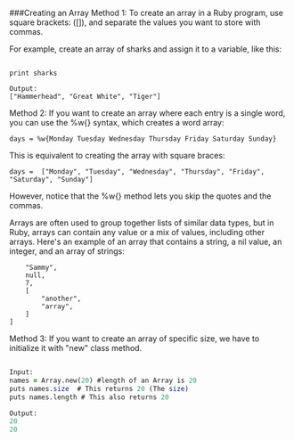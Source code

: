 ###Creating an Array
Method 1: To create an array in a Ruby program, use square brackets: ([]), and separate the values you want to store with commas.

For example, create an array of sharks and assign it to a variable, like this:

```sharks = ["Hammerhead", "Great White", "Tiger"]

print sharks

Output:
["Hammerhead", "Great White", "Tiger"]
```
Method 2: If you want to create an array where each entry is a single word, you can use the %w{} syntax, which creates a word array:

`days = %w{Monday Tuesday Wednesday Thursday Friday Saturday Sunday}`

This is equivalent to creating the array with square braces:

`days =  ["Monday", "Tuesday", "Wednesday", "Thursday", "Friday", "Saturday", "Sunday"]`

However, notice that the %w{} method lets you skip the quotes and the commas.

Arrays are often used to group together lists of similar data types, but in Ruby, arrays can contain any value or a mix of values, including other arrays. Here's an example of an array that contains a string, a nil value, an integer, and an array of strings:

```record = [
    "Sammy",
    null,
    7,
    [
        "another",
        "array",
    ]
]
```
Method 3: If you want to create an array of specific size, we have to initialize it with "new" class method.

```for eg: names = Array.new(<length of array>)

Input:
names = Array.new(20) #length of an Array is 20
puts names.size  # This returns 20 (The size)
puts names.length # This also returns 20

Output:
20
20
```
